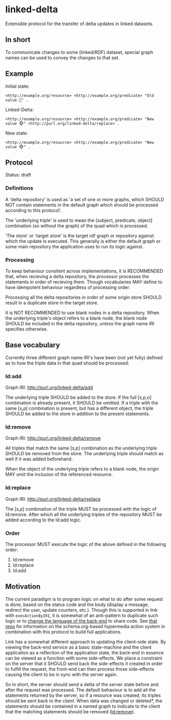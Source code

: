 # linked-delta
Extensible protocol for the transfer of delta updates in linked datasets.

## In short
To communicate changes to some (linked/RDF) dataset, special graph names can be used to convey the changes to that set.

## Example

Initial state:
``` turtle
<http://example.org/resource> <http://example.org/predicate> "Old value 🙈" .
```
Linked-Delta:
``` nquads
<http://example.org/resource> <http://example.org/predicate> "New value 🐵" <http://purl.org/linked-delta/replace> .
```
New state:
```nquads
<http://example.org/resource> <http://example.org/predicate> "New value 🐵" .
```

## Protocol
Status: draft

### Definitions
A 'delta repository' is used as 'a set of one or more graphs, which SHOULD NOT contain statements in the default graph which should be processed according to this protocol'.

The 'underlying triple' is used to mean the [subject, predicate, object] combination (so without the graph) of the quad which is processed.

'The store' or 'target store' is the target rdf graph or repository against which the update is executed. This generally is either the default graph or some main repository the application uses to run its logic against.

### Processing

To keep behaviour consitent across implementations, it is RECOMMENDED that, when recieving a delta repository, the processor processes the statements in order of recieving them. Though vocabularies MAY define to have idempotent behaviour regardless of processing order.

Processing all the delta repositories in order of some origin store SHOULD result in a duplicate store in the target store.

It is NOT RECOMMENDED to use blank nodes in a delta repository. When the underlying triple's object refers to a blank node, the blank node SHOULD be included in the delta repository, unless the graph name IRI specifies otherwise.

## Base vocabulary
Currently three different graph name IRI's have been (not yet fully) defined as to how the triple data in that quad should be processed:

### ld:add
Graph IRI: http://purl.org/linked-delta/add

The underlying triple SHOULD be added to the store. If the full [s,p,o] combination is already present, it SHOULD be omitted. If a triple with the same [s,p] combination is present, but has a different object, the triple SHOULD be added to the store in addition to the present statements.

### ld:remove
Graph IRI: http://purl.org/linked-delta/remove

All triples that match the same [s,p] combination as the underlying triple SHOULD be removed from the store. The underlying triple should match as well if it was added beforehand.

When the object of the underlying triple refers to a blank node, the origin MAY omit the inclusion of the referenced resource.

### ld:replace
Graph IRI: http://purl.org/linked-delta/replace

The [s,p] combination of the triple MUST be processed with the logic of ld:remove. After which all the underlying triples of the repository MUST be added according to the ld:add logic.

### Order
The processor MUST execute the logic of the above defined in the following order: 
1. ld:remove
2. ld:replace
3. ld:add

## Motivation
The current paradigm is to program logic on what to do after some request is done, based on the status code
and the body (display a message, redirect the user, update counters, etc.). Though this is supported in link with 
`execActionByIRI`, it is somewhat of an anti-pattern to duplicate such logic or to [change the language of the
back-end](https://en.wikipedia.org/wiki/Isomorphic_JavaScript) to share code. See [that repo](https://github.com/fletcher91/link-lib#usage) for information on the schema.org-based hypermedia action system in combination with this protocol to build full applications.

Link has a somewhat different approach to updating the client-side state. By viewing the back-end service as a basic
state-machine and the client application as a reflection of the application state, the back-end in essence can be viewed
as a function with some side-effects. We place a constraint on the server that it SHOULD send back the side-effects it
created in order to fulfill the request, the front-end can then process those side-effects causing the client to be in
sync with the server again.

So in short, the server should send a delta of the server state before and after the request was processed. The default
behaviour is to add all the statements returned by the server, so if a resource was created, its triples should be sent
back to the client. When data was changed or deleted*, the statements should be contained in a named graph to indicate to
the client that the matching statements should be removed (<ld:remove>).
